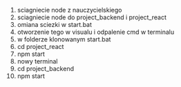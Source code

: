 1. sciagniecie node z nauczycielskiego
1. sciagniecie node do project_backend i project_react
1. omiana sciezki w start.bat
1. otworzenie tego w visualu i odpalenie cmd w terminalu
1. w folderze klonowanym start.bat
1. cd project_react
1. npm start
1. nowy terminal
1. cd project_backend
1. npm start